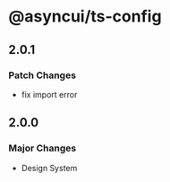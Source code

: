 # @asyncui/ts-config

## 2.0.1

### Patch Changes

- fix import error

## 2.0.0

### Major Changes

- Design System
